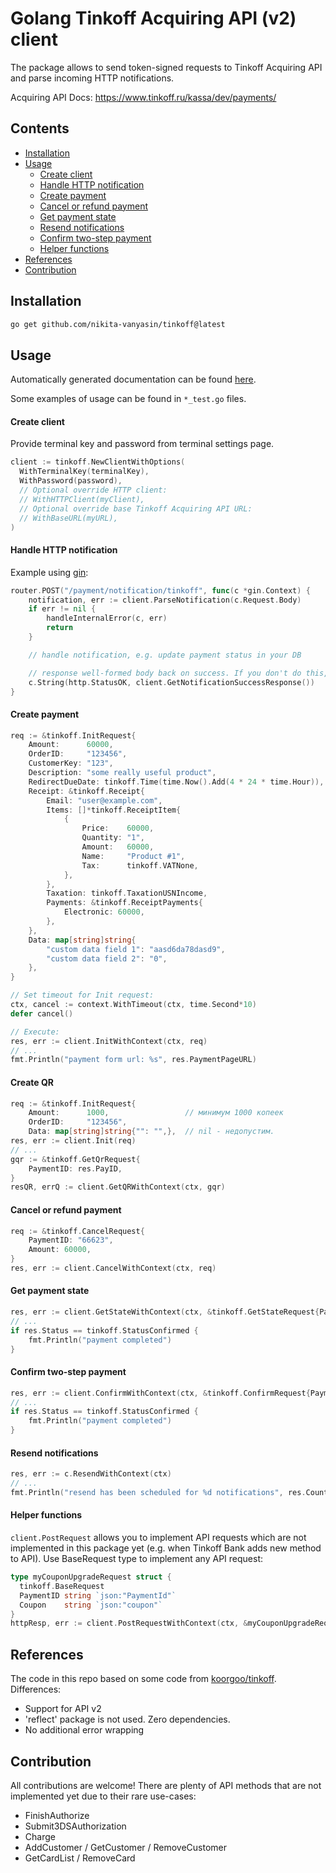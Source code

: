 
# Golang Tinkoff Acquiring API (v2) client

The package allows to send token-signed requests to Tinkoff Acquiring API and parse incoming HTTP notifications.

Acquiring API Docs: https://www.tinkoff.ru/kassa/dev/payments/


## Contents
- [Installation](#installation)
- [Usage](#usage)
  - [Create client](#create-client)
  - [Handle HTTP notification](#handle-http-notification)
  - [Create payment](#create-payment)
  - [Cancel or refund payment](#cancel-or-refund-payment)
  - [Get payment state](#get-payment-state)
  - [Resend notifications](#resend-notifications)
  - [Confirm two-step payment](#confirm-two-step-payment)
  - [Helper functions](#helper-functions)
- [References](#references)
- [Contribution](#contribution)


## Installation
```bash
go get github.com/nikita-vanyasin/tinkoff@latest
```

## Usage

Automatically generated documentation can be found [here](https://pkg.go.dev/github.com/nikita-vanyasin/tinkoff).

Some examples of usage can be found in `*_test.go` files.


#### Create client
Provide terminal key and password from terminal settings page.
```go
client := tinkoff.NewClientWithOptions(
  WithTerminalKey(terminalKey),
  WithPassword(password),
  // Optional override HTTP client:
  // WithHTTPClient(myClient),
  // Optional override base Tinkoff Acquiring API URL:
  // WithBaseURL(myURL),
)
```

#### Handle HTTP notification
Example using [gin](https://github.com/gin-gonic/gin):
```go
router.POST("/payment/notification/tinkoff", func(c *gin.Context) {
    notification, err := client.ParseNotification(c.Request.Body)
    if err != nil {
        handleInternalError(c, err)
        return
    }

    // handle notification, e.g. update payment status in your DB

    // response well-formed body back on success. If you don't do this, the bank will send notification again later
    c.String(http.StatusOK, client.GetNotificationSuccessResponse())
}
```

#### Create payment
```go
req := &tinkoff.InitRequest{
    Amount:      60000,
    OrderID:     "123456",
    CustomerKey: "123",
    Description: "some really useful product",
    RedirectDueDate: tinkoff.Time(time.Now().Add(4 * 24 * time.Hour)),
    Receipt: &tinkoff.Receipt{
        Email: "user@example.com",
        Items: []*tinkoff.ReceiptItem{
            {
                Price:    60000,
                Quantity: "1",
                Amount:   60000,
                Name:     "Product #1",
                Tax:      tinkoff.VATNone,
            },
        },
        Taxation: tinkoff.TaxationUSNIncome,
        Payments: &tinkoff.ReceiptPayments{
            Electronic: 60000,
        },
    },
    Data: map[string]string{
        "custom data field 1": "aasd6da78dasd9",
        "custom data field 2": "0",
    },
}

// Set timeout for Init request:
ctx, cancel := context.WithTimeout(ctx, time.Second*10)
defer cancel()

// Execute:
res, err := client.InitWithContext(ctx, req)
// ...
fmt.Println("payment form url: %s", res.PaymentPageURL)
```

#### Create QR
```go
req := &tinkoff.InitRequest{
    Amount:      1000,                 // минимум 1000 копеек 
    OrderID:     "123456",
    Data: map[string]string{"": "",},  // nil - недопустим.
res, err := client.Init(req)
// ...
gqr := &tinkoff.GetQrRequest{
    PaymentID: res.PayID,
}
resQR, errQ := client.GetQRWithContext(ctx, gqr)
```

#### Cancel or refund payment
```go
req := &tinkoff.CancelRequest{
    PaymentID: "66623",
    Amount: 60000,
}
res, err := client.CancelWithContext(ctx, req)
```

#### Get payment state
```go
res, err := client.GetStateWithContext(ctx, &tinkoff.GetStateRequest{PaymentID: "3293"})
// ...
if res.Status == tinkoff.StatusConfirmed {
    fmt.Println("payment completed")
}
```

#### Confirm two-step payment
```go
res, err := client.ConfirmWithContext(ctx, &tinkoff.ConfirmRequest{PaymentID: "3294"})
// ...
if res.Status == tinkoff.StatusConfirmed {
    fmt.Println("payment completed")
}
```

#### Resend notifications
```go
res, err := c.ResendWithContext(ctx)
// ...
fmt.Println("resend has been scheduled for %d notifications", res.Count)
```

#### Helper functions
`client.PostRequest` allows you to implement API requests which are not implemented in this package yet (e.g. when Tinkoff Bank adds new method to API).
Use BaseRequest type to implement any API request:
```go
type myCouponUpgradeRequest struct {
  tinkoff.BaseRequest
  PaymentID string `json:"PaymentId"`
  Coupon    string `json:"coupon"`
}
httpResp, err := client.PostRequestWithContext(ctx, &myCouponUpgradeRequest{PaymentID: "3293", Coupon: "whatever"})
```

## References
The code in this repo based on some code from [koorgoo/tinkoff](https://github.com/koorgoo/tinkoff). Differences:
- Support for API v2
- 'reflect' package is not used. Zero dependencies.
- No additional error wrapping

## Contribution
All contributions are welcome! There are plenty of API methods that are not implemented yet due to their rare use-cases:
- FinishAuthorize
- Submit3DSAuthorization
- Charge
- AddCustomer / GetCustomer / RemoveCustomer
- GetCardList / RemoveCard 
 
